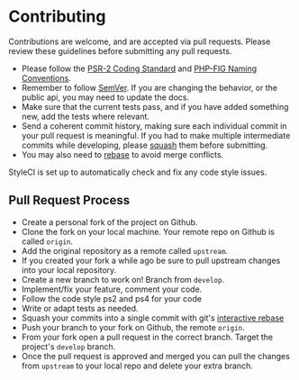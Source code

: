 # Contributing
Contributions are welcome, and are accepted via pull requests.
Please review these guidelines before submitting any pull requests.

- Please follow the [PSR-2 Coding Standard](https://github.com/php-fig/fig-standards/blob/master/accepted/PSR-2-coding-style-guide.md)
and [PHP-FIG Naming Conventions](https://github.com/php-fig/fig-standards/blob/master/bylaws/002-psr-naming-conventions.md).
- Remember to follow [SemVer](http://semver.org). If you are changing the behavior,
or the public api, you may need to update the docs.
- Make sure that the current tests pass, and if you have added something new, add the tests where relevant.
- Send a coherent commit history, making sure each individual commit in your pull request is meaningful. If you had to make multiple intermediate commits while developing, please [squash](http://git-scm.com/book/en/Git-Tools-Rewriting-History) them before submitting.
- You may also need to [rebase](http://git-scm.com/book/en/Git-Branching-Rebasing) to avoid merge conflicts.

StyleCI is set up to automatically check and fix any code style issues.

## Pull Request Process

- Create a personal fork of the project on Github.
- Clone the fork on your local machine. Your remote repo on Github is called `origin`.
- Add the original repository as a remote called `upstream`.
- If you created your fork a while ago be sure to pull upstream changes into your local repository.
- Create a new branch to work on! Branch from `develop`.
- Implement/fix your feature, comment your code.
- Follow the code style ps2 and ps4 for your code
- Write or adapt tests as needed.
- Squash your commits into a single commit with git's [interactive rebase](https://help.github.com/articles/interactive-rebase)
- Push your branch to your fork on Github, the remote `origin`.
- From your fork open a pull request in the correct branch. Target the project's `develop` branch.
- Once the pull request is approved and merged you can pull the changes from `upstream` to your local repo and delete
your extra branch.
